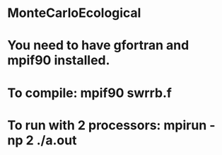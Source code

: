# MonteCarloEcological
# You need to have gfortran and mpif90 installed.
# To compile: mpif90 swrrb.f
# To run with 2 processors: mpirun -np 2 ./a.out
